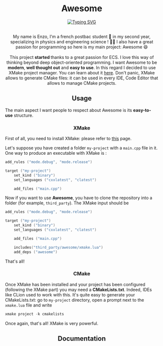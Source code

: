 
<h1 align="center"> Awesome </h1>

<p align="center">
<a href="https://git.io/typing-svg"><img src="https://readme-typing-svg.herokuapp.com?lines=Welcome+to+the+Awesome+Project!;It's+Helpful.+Nifty.+Zippy.+Use+it." alt="Typing SVG" /></a>
</p>

<p align="center">
  <br>
  My name is Enzo, I'm a french postbac student 🏫 in my second year, specializing in physics and engineering science ! 👨‍🔬 I also have a great passion for programming so here is my main project: Awesome 😄
  <br> <br>
  This project <b> started </b> thanks to a great passion for ECS. I love this way of thinking  beyond deep object-oriented programming. I want Awesome to be <b>modern</b>, <b>well thought out</b> and <b>easy to use</b>. In this regard I decided to use XMake project manager. You can learn about it <a href="https://xmake.io/#/"> here</a>. Don't panic, XMake allows to generate CMake files: it can be used in every IDE, Code Editor that allows to manage CMake projects.
</p>

<h2 align="center"> Usage </h2>

The main aspect I want people to respect about Awesome is its **easy-to-use** structure.

<h3 align="center"> XMake </h3>
First of all, you need to install XMake: please refer to <a href="https://xmake.io/mirror/guide/installation.html">this</a> page.

Let's suppose you have created a folder `my-project` with a `main.cpp` file in it. One way to produce an executable with XMake is :

```C
add_rules ("mode.debug", "mode.release")

target ("my-project")
    set_kind ("binary")
    set_languages ("cxxlatest", "clatest")

    add_files ("main.cpp")
```
Now if you want to use **Awesome**, you have to clone the repository into a folder (for example, `third_party`). The XMake input should be
```C
add_rules ("mode.debug", "mode.release")

target ("my-project")
    set_kind ("binary")
    set_languages ("cxxlatest", "clatest")

    add_files ("main.cpp")

    includes("third_party/awesome/xmake.lua")
    add_deps ("awesome")
```
That's all!
<h3 align="center"> CMake </h3>

Once XMake has been installed and your project has been configured (following the XMake part) you may need a **CMakeLists.txt**. Indeed, IDEs like CLion used to work with this. It's quite easy to generate your CMakeLists.txt: go to `my-project` directory, open a prompt next to the `xmake.lua` file and write
```C
xmake project -k cmakelists
```
Once again, that's all! XMake is very powerful.

<h2 align="center"> Documentation </h2>
